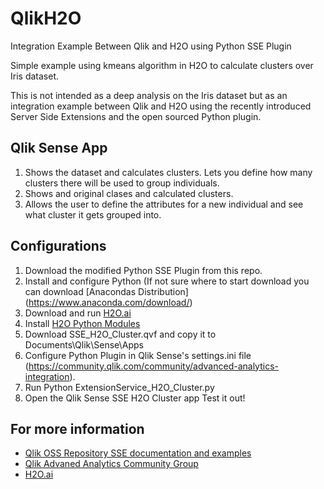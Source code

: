 # QlikH2O
Integration Example Between Qlik and H2O using Python SSE Plugin

Simple example using kmeans algorithm in H2O to calculate clusters over Iris dataset.

This is not intended as a deep analysis on the Iris dataset but as an integration example between Qlik and H2O using the recently introduced Server Side Extensions and the open sourced Python plugin.


## Qlik Sense App
1. Shows the dataset and calculates clusters. Lets you define how many clusters there will be used to group individuals.
2. Shows and original clases and calculated clusters.
3. Allows the user to define the attributes for a new individual and see what cluster it gets grouped into.

## Configurations
1. Download the modified Python SSE Plugin from this repo.
2. Install and configure Python (If not sure where to start download you can download [Anacondas Distribution] (https://www.anaconda.com/download/)
3. Download and run [H2O.ai](https://www.h2o.ai/download/)
4. Install [H2O Python Modules](http://docs.h2o.ai/h2o/latest-stable/h2o-docs/downloading.html)
5. Download SSE_H2O_Cluster.qvf and copy it to Documents\Qlik\Sense\Apps
6. Configure Python Plugin in Qlik Sense's settings.ini file (https://community.qlik.com/community/advanced-analytics-integration).
7. Run Python ExtensionService_H2O_Cluster.py
8. Open the Qlik Sense SSE H2O Cluster app Test it out!

## For more information
* [Qlik OSS Repository SSE documentation and examples](https://github.com/qlik-oss/server-side-extension)
* [Qlik Advaned Analytics Community Group](https://community.qlik.com/community/advanced-analytics-integration)
* [H2O.ai](H2O.ai)
